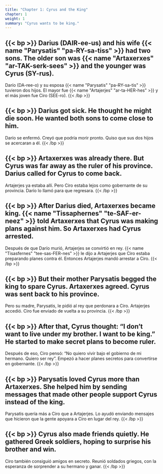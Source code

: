 ```yaml
---
title: "Chapter 1: Cyrus and the King"
chapter: 1
weight: 1
summary: "Cyrus wants to be king."
---
```


{{< bp >}}
Darius (DAIR-ee-us) and his wife {{< name "Parysatis" "pa-RY-sa-tiss" >}} had two sons. The older son was {{< name "Artaxerxes" "ar-TAK-serk-sees" >}} and the younger was Cyrus (SY-rus).
---
Darío (DA-ree-o) y su esposa {{< name "Parysatis" "pa-RY-sa-tis" >}} tuvieron dos hijos. El mayor fue {{< name "Artajerjes" "ar-ta-HER-hes" >}} y el más joven fue Ciro (SEE-ro).
{{< /bp >}}

{{< bp >}}
Darius got sick. He thought he might die soon. He wanted both sons to come close to him.
---
Darío se enfermó. Creyó que podría morir pronto. Quiso que sus dos hijos se acercaran a él.
{{< /bp >}}

{{< bp >}}
Artaxerxes was already there. But Cyrus was far away as the ruler of his province. Darius called for Cyrus to come back.
---
Artajerjes ya estaba allí. Pero Ciro estaba lejos como gobernante de su provincia. Darío lo llamó para que regresara.
{{< /bp >}}

{{< bp >}}
After Darius died, Artaxerxes became king. {{< name "Tissaphernes" "te-SAF-er-neez" >}} told Artaxerxes that Cyrus was making plans against him. So Artaxerxes had Cyrus arrested.
---
Después de que Darío murió, Artajerjes se convirtió en rey. {{< name "Tisasfernes" "tee-sas-FER-nes" >}} le dijo a Artajerjes que Ciro estaba preparando planes contra él. Entonces Artajerjes mandó arrestar a Ciro.
{{< /bp >}}

{{< bp >}}
But their mother Parysatis begged the king to spare Cyrus. Artaxerxes agreed. Cyrus was sent back to his province.
---
Pero su madre, Parysatis, le pidió al rey que perdonara a Ciro. Artajerjes accedió. Ciro fue enviado de vuelta a su provincia.
{{< /bp >}}

{{< bp >}}
After that, Cyrus thought: “I don’t want to live under my brother. I want to be king.” He started to make secret plans to become ruler.
---
Después de eso, Ciro pensó: “No quiero vivir bajo el gobierno de mi hermano. Quiero ser rey”. Empezó a hacer planes secretos para convertirse en gobernante.
{{< /bp >}}

{{< bp >}}
Parysatis loved Cyrus more than Artaxerxes. She helped him by sending messages that made other people support Cyrus instead of the king.
---
Parysatis quería más a Ciro que a Artajerjes. Lo ayudó enviando mensajes que hicieron que la gente apoyara a Ciro en lugar del rey.
{{< /bp >}}

{{< bp >}}
Cyrus also made friends quietly. He gathered Greek soldiers, hoping to surprise his brother and win.
---
Ciro también consiguió amigos en secreto. Reunió soldados griegos, con la esperanza de sorprender a su hermano y ganar.
{{< /bp >}}

